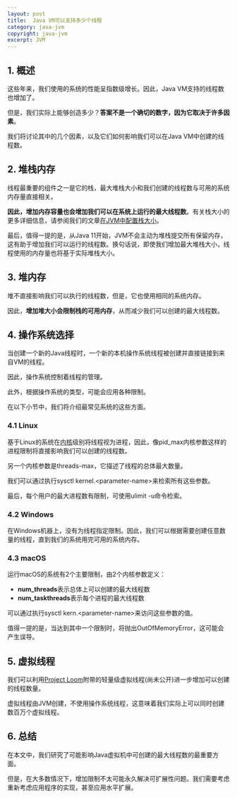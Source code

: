 ```yaml
---
layout: post
title:  Java VM可以支持多少个线程
category: java-jvm
copyright: java-jvm
excerpt: JVM
---
```


## 1. 概述

这些年来，我们使用的系统的性能呈指数级增长。因此，Java VM支持的线程数也增加了。

但是，我们实际上能够创造多少？**答案不是一个确切的数字，因为它取决于许多因素**。

我们将讨论其中的几个因素，以及它们如何影响我们可以在Java VM中创建的线程数。

## 2. 堆栈内存

线程最重要的组件之一是它的栈，最大堆栈大小和我们创建的线程数与可用的系统内存量直接相关。

**因此，增加内存容量也会增加我们可以在系统上运行的最大线程数**。有关栈大小的更多详细信息，请参阅我们的文章[在JVM中配置栈大小](https://www.baeldung.com/jvm-configure-stack-sizes)。

最后，值得一提的是，从Java 11开始，JVM不会主动为堆栈提交所有保留内存，这有助于增加我们可以运行的线程数。换句话说，即使我们增加最大堆栈大小，线程使用的内存量也将基于实际堆栈大小。

## 3. 堆内存

堆不直接影响我们可以执行的线程数，但是，它也使用相同的系统内存。

因此，**增加堆大小会限制栈的可用内存**，从而减少我们可以创建的最大线程数。

## 4. 操作系统选择

当创建一个新的Java线程时，一个新的本机操作系统线程被创建并直接链接到来自VM的线程。

因此，操作系统控制着线程的管理。

此外，根据操作系统的类型，可能会应用各种限制。

在以下小节中，我们将介绍最常见系统的这些方面。

### 4.1 Linux

基于Linux的系统在[内核](https://www.baeldung.com/cs/os-kernel)级别将线程视为进程，因此，像pid_max内核参数这样的进程限制将直接影响我们可以创建的线程数。

另一个内核参数是threads-max，它描述了线程的总体最大数量。

我们可以通过执行sysctl kernel.<parameter-name\>来检索所有这些参数。

最后，每个用户的最大进程数有限制，可使用ulimit -u命令检索。

### 4.2 Windows

在Windows机器上，没有为线程指定限制。因此，我们可以根据需要创建任意数量的线程，直到我们的系统用完可用的系统内存。

### 4.3 macOS

运行macOS的系统有2个主要限制，由2个内核参数定义：

-   **num_threads**表示总体上可以创建的最大线程数
-   **num_taskthreads**表示每个进程的最大线程数

可以通过执行sysctl kern.<parameter-name\>来访问这些参数的值。

值得一提的是，当达到其中一个限制时，将抛出OutOfMemoryError，这可能会产生误导。

## 5. 虚拟线程

我们可以利用[Project Loom](https://www.baeldung.com/java-virtual-thread-vs-thread)附带的轻量级虚拟线程(尚未公开)进一步增加可以创建的线程数量。

虚拟线程由JVM创建，不使用操作系统线程，这意味着我们实际上可以同时创建数百万个虚拟线程。

## 6. 总结

在本文中，我们研究了可能影响Java虚拟机中可创建的最大线程数的最重要方面。

但是，在大多数情况下，增加限制不太可能永久解决可扩展性问题。我们需要考虑重新考虑应用程序的实现，甚至应用水平扩展。